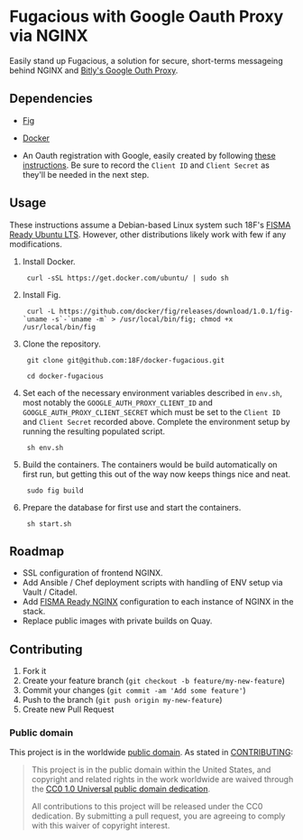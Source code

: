 Fugacious with Google Oauth Proxy via NGINX
=========
Easily stand up Fugacious, a solution for secure, short-terms messageing behind NGINX and [Bitly's Google Outh Proxy](https://github.com/bitly/google_auth_proxy).

Dependencies
---

- [Fig](http://www.fig.sh/)

- [Docker](https://docs.docker.com/installation/#installation)

- An Oauth registration with Google, easily created by following [these instructions](https://github.com/bitly/google_auth_proxy#oauth-configuration). Be sure to record the ```Client ID``` and ```Client Secret``` as they'll be needed in the next step.


Usage
---

These instructions assume a Debian-based Linux system such 18F's [FISMA Ready Ubuntu LTS](https://github.com/fisma-ready/ubuntu-lts). However, other distributions likely work with few if any modifications.

1. Install Docker.

		curl -sSL https://get.docker.com/ubuntu/ | sudo sh

2. Install Fig.

		curl -L https://github.com/docker/fig/releases/download/1.0.1/fig-`uname -s`-`uname -m` > /usr/local/bin/fig; chmod +x /usr/local/bin/fig

3. Clone the repository.

		git clone git@github.com:18F/docker-fugacious.git

		cd docker-fugacious

4. Set each of the necessary environment variables described in ```env.sh```, most notably the ```GOOGLE_AUTH_PROXY_CLIENT_ID``` and ```GOOGLE_AUTH_PROXY_CLIENT_SECRET``` which must be set to the ```Client ID``` and ```Client Secret``` recorded above. Complete the environment setup by running the resulting populated script.

		sh env.sh

5. Build the containers. The containers would be build automatically on first run, but getting this out of the way now keeps things nice and neat.

		sudo fig build

6. Prepare the database for first use and start the containers.

		sh start.sh

Roadmap
---

- SSL configuration of frontend NGINX.
- Add Ansible / Chef deployment scripts with handling of ENV setup via Vault / Citadel.
- Add [FISMA Ready NGINX](https://github.com/fisma-ready/nginx) configuration to each instance of NGINX in the stack.
- Replace public images with private builds on Quay.

Contributing
---

1. Fork it
2. Create your feature branch (`git checkout -b feature/my-new-feature`)
3. Commit your changes (`git commit -am 'Add some feature'`)
4. Push to the branch (`git push origin my-new-feature`)
5. Create new Pull Request

### Public domain

This project is in the worldwide [public domain](LICENSE.md). As stated in [CONTRIBUTING](CONTRIBUTING.md):

> This project is in the public domain within the United States, and copyright and related rights in the work worldwide are waived through the [CC0 1.0 Universal public domain dedication](https://creativecommons.org/publicdomain/zero/1.0/).
>
> All contributions to this project will be released under the CC0 dedication. By submitting a pull request, you are agreeing to comply with this waiver of copyright interest.
